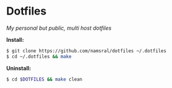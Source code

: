 Dotfiles
========

_My personal but public, multi host dotfiles_


__Install:__

```sh
$ git clone https://github.com/namsral/dotfiles ~/.dotfiles
$ cd ~/.dotfiles && make
```

__Uninstall:__

```sh
$ cd $DOTFILES && make clean
````
